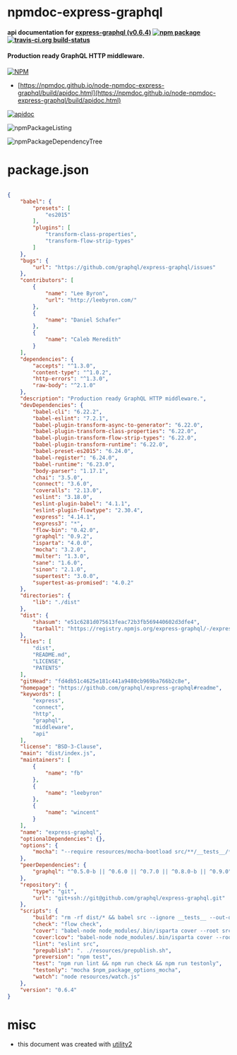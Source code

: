 # npmdoc-express-graphql

#### api documentation for  [express-graphql (v0.6.4)](https://github.com/graphql/express-graphql#readme)  [![npm package](https://img.shields.io/npm/v/npmdoc-express-graphql.svg?style=flat-square)](https://www.npmjs.org/package/npmdoc-express-graphql) [![travis-ci.org build-status](https://api.travis-ci.org/npmdoc/node-npmdoc-express-graphql.svg)](https://travis-ci.org/npmdoc/node-npmdoc-express-graphql)

#### Production ready GraphQL HTTP middleware.

[![NPM](https://nodei.co/npm/express-graphql.png?downloads=true&downloadRank=true&stars=true)](https://www.npmjs.com/package/express-graphql)

- [https://npmdoc.github.io/node-npmdoc-express-graphql/build/apidoc.html](https://npmdoc.github.io/node-npmdoc-express-graphql/build/apidoc.html)

[![apidoc](https://npmdoc.github.io/node-npmdoc-express-graphql/build/screenCapture.buildCi.browser.%252Ftmp%252Fbuild%252Fapidoc.html.png)](https://npmdoc.github.io/node-npmdoc-express-graphql/build/apidoc.html)

![npmPackageListing](https://npmdoc.github.io/node-npmdoc-express-graphql/build/screenCapture.npmPackageListing.svg)

![npmPackageDependencyTree](https://npmdoc.github.io/node-npmdoc-express-graphql/build/screenCapture.npmPackageDependencyTree.svg)



# package.json

```json

{
    "babel": {
        "presets": [
            "es2015"
        ],
        "plugins": [
            "transform-class-properties",
            "transform-flow-strip-types"
        ]
    },
    "bugs": {
        "url": "https://github.com/graphql/express-graphql/issues"
    },
    "contributors": [
        {
            "name": "Lee Byron",
            "url": "http://leebyron.com/"
        },
        {
            "name": "Daniel Schafer"
        },
        {
            "name": "Caleb Meredith"
        }
    ],
    "dependencies": {
        "accepts": "^1.3.0",
        "content-type": "^1.0.2",
        "http-errors": "^1.3.0",
        "raw-body": "^2.1.0"
    },
    "description": "Production ready GraphQL HTTP middleware.",
    "devDependencies": {
        "babel-cli": "6.22.2",
        "babel-eslint": "7.2.1",
        "babel-plugin-transform-async-to-generator": "6.22.0",
        "babel-plugin-transform-class-properties": "6.22.0",
        "babel-plugin-transform-flow-strip-types": "6.22.0",
        "babel-plugin-transform-runtime": "6.22.0",
        "babel-preset-es2015": "6.24.0",
        "babel-register": "6.24.0",
        "babel-runtime": "6.23.0",
        "body-parser": "1.17.1",
        "chai": "3.5.0",
        "connect": "3.6.0",
        "coveralls": "2.13.0",
        "eslint": "3.18.0",
        "eslint-plugin-babel": "4.1.1",
        "eslint-plugin-flowtype": "2.30.4",
        "express": "4.14.1",
        "express3": "*",
        "flow-bin": "0.42.0",
        "graphql": "0.9.2",
        "isparta": "4.0.0",
        "mocha": "3.2.0",
        "multer": "1.3.0",
        "sane": "1.6.0",
        "sinon": "2.1.0",
        "supertest": "3.0.0",
        "supertest-as-promised": "4.0.2"
    },
    "directories": {
        "lib": "./dist"
    },
    "dist": {
        "shasum": "e51c6281d075613feac72b3fb569440602d3dfe4",
        "tarball": "https://registry.npmjs.org/express-graphql/-/express-graphql-0.6.4.tgz"
    },
    "files": [
        "dist",
        "README.md",
        "LICENSE",
        "PATENTS"
    ],
    "gitHead": "fd4db51c4625e181c441a9480cb969ba766b2c8e",
    "homepage": "https://github.com/graphql/express-graphql#readme",
    "keywords": [
        "express",
        "connect",
        "http",
        "graphql",
        "middleware",
        "api"
    ],
    "license": "BSD-3-Clause",
    "main": "dist/index.js",
    "maintainers": [
        {
            "name": "fb"
        },
        {
            "name": "leebyron"
        },
        {
            "name": "wincent"
        }
    ],
    "name": "express-graphql",
    "optionalDependencies": {},
    "options": {
        "mocha": "--require resources/mocha-bootload src/**/__tests__/**/*.js"
    },
    "peerDependencies": {
        "graphql": "^0.5.0-b || ^0.6.0 || ^0.7.0 || ^0.8.0-b || ^0.9.0"
    },
    "repository": {
        "type": "git",
        "url": "git+ssh://git@github.com/graphql/express-graphql.git"
    },
    "scripts": {
        "build": "rm -rf dist/* && babel src --ignore __tests__ --out-dir dist",
        "check": "flow check",
        "cover": "babel-node node_modules/.bin/isparta cover --root src --report html node_modules/.bin/_mocha -- $npm_package_options_mocha",
        "cover:lcov": "babel-node node_modules/.bin/isparta cover --root src --report lcovonly node_modules/.bin/_mocha -- $npm_package_options_mocha",
        "lint": "eslint src",
        "prepublish": ". ./resources/prepublish.sh",
        "preversion": "npm test",
        "test": "npm run lint && npm run check && npm run testonly",
        "testonly": "mocha $npm_package_options_mocha",
        "watch": "node resources/watch.js"
    },
    "version": "0.6.4"
}
```



# misc
- this document was created with [utility2](https://github.com/kaizhu256/node-utility2)
